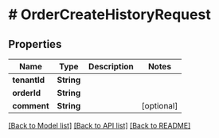 # # OrderCreateHistoryRequest


## Properties 


Name | Type | Description | Notes
------------ | ------------- | ------------- | -------------
**tenantId**| **String** |   |
**orderId**| **String** |   |
**comment**| **String** |   | [optional]


[[Back to Model list]](../../README.md#models) [[Back to API list]](../../README.md#endpoints) [[Back to README]](../../README.md)

